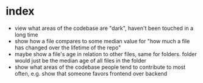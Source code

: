 # index

- view what areas of the codebase are "dark", haven't been touched in a long time
- show how a file compares to some median value for "how much a file has changed over the lifetime of the repo"
- maybe show a file's age in relation to other files, same for folders. folder would just be the median age of all files in the folder
- show what areas of the codebase people tend to contribute to most often, e.g. show that someone favors frontend over backend
